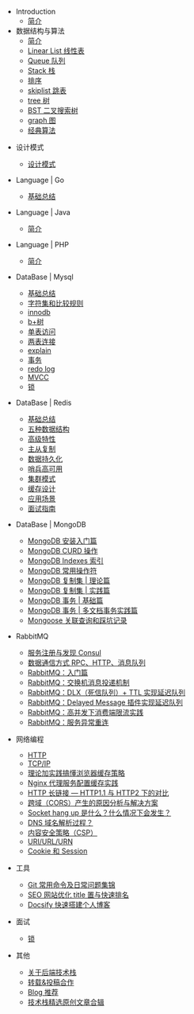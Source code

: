 * Introduction
    * [简介](README.md)
* 数据结构与算法
    - [简介](algorithm/README.md)
    - [Linear List 线性表](/algorithm/linear-list.md)
    - [Queue 队列](/algorithm/queue.md)
    - [Stack 栈](/algorithm/stack.md)
    - [排序](/algorithm/sort.md)
    - [skiplist 跳表](/algorithm/skiplist.md)
    - [tree 树](/algorithm/tree.md)
    - [BST 二叉搜索树](/algorithm/bst.md)
    - [graph  图](/algorithm/graph.md)
    - [经典算法](/algorithm/summary.md)
- 设计模式 
    - [设计模式](designPatterns/index.md)

- Language | Go
    - [基础总结](go/go.md)
- Language | Java
    - [简介](java/README.md)
- Language | PHP
    - [简介](php/README.md)
    
- DataBase | Mysql
    - [基础总结](database/mysql.md)
    - [字符集和比较规则](database/mysql-charset.md)
    - [innodb](database/mysql-innodb.md)   
    - [b+树](database/mysql-b+.md)  
    - [单表访问](database/mysql-select.md)  
    - [两表连接](database/mysql-join.md)  
    - [explain](database/mysql-explain.md)  
    - [事务](database/mysql-mvcc.md)
    - [redo log](database/mysql-redo.md)
    - [MVCC](database/mysql-mvcc.md)
    - [锁](database/mysql-lock.md)

- DataBase | Redis
    - [基础总结](/database/redis.md)
    - [五种数据结构](/database/redis-typeof-data.md)
    - [高级特性](/database/redis-advanced-feature.md)
    - [主从复制](/database/redis-master-slave.md)
    - [数据持久化](/database/redis-persistence.md)
    - [哨兵高可用](/database/redis-sentinel.md)
    - [集群模式](/database/redis-cluster.md)
    - [缓存设计](/database/redis-cache.md)
    - [应用场景](/database/redis-scene.md)
    - [面试指南](/database/redis-interview.md)
- DataBase | MongoDB
    - [MongoDB 安装入门篇](/database/mongodb.md)
    - [MongoDB CURD 操作](/database/mongodb-curd.md)
    - [MongoDB Indexes 索引](/database/mongodb-indexes.md)
    - [MongoDB 常用操作符](/database/mongodb-operator.md)
    - [MongoDB 复制集 | 理论篇](/database/mongodb-replication.md)
    - [MongoDB 复制集 | 实践篇](/database/mongodb-replication-pratice.md)
    - [MongoDB 事务 | 基础篇](/database/mongodb-transactions.md)
    - [MongoDB 事务 | 多文档事务实践篇](/database/mongodb-transactions-pratice.md)
    - [Mongoose 关联查询和踩坑记录](/database/mongoose-populate.md)

- RabbitMQ
    - [服务注册与发现 Consul](/microservice/consul.md)
    - [数据通信方式 RPC、HTTP、消息队列](/microservice/data-communication.md)
    - [RabbitMQ：入门篇](/microservice/rabbitmq-base.md)
    - [RabbitMQ：交换机消息投递机制](/microservice/rabbitmq-exchange.md)
    - [RabbitMQ：DLX（死信队列）+ TTL 实现延迟队列](/microservice/rabbitmq-schedule.md)
    - [RabbitMQ：Delayed Message 插件实现延迟队列](/microservice/rabbitmq-delayed-message-exchange.md)
    - [RabbitMQ：高并发下消费端限流实践](/microservice/rabbitmq-prefetch.md)
    - [RabbitMQ：服务异常重连](/microservice/rabbitmq-reconnecting.md)
    
* 网络编程
    * [HTTP](networkprogram/http.md)
    * [TCP/IP](networkprogram/tcpip.md)
    * [理论加实践搞懂浏览器缓存策略](https://github.com/qufei1993/http-protocol/blob/master/docs/http-cache.md)
    * [Nginx 代理服务配置缓存实践](https://github.com/qufei1993/http-protocol/blob/master/docs/nginx-cache.md)
    * [HTTP 长链接 — HTTP1.1 与 HTTP2 下的对比](https://github.com/qufei1993/http-protocol/blob/master/docs/http-keepalive.md)
    * [跨域（CORS）产生的原因分析与解决方案](https://github.com/qufei1993/http-protocol/blob/master/docs/cors.md)
    * [Socket hang up 是什么？什么情况下会发生？](https://github.com/qufei1993/http-protocol/blob/master/docs/socket-hang-up.md)
    * [DNS 域名解析过程？](https://github.com/qufei1993/http-protocol/blob/master/docs/dns-process.md)
    * [内容安全策略（CSP）](https://github.com/qufei1993/http-protocol/blob/master/docs/csp.md)
    * [URI/URL/URN](https://github.com/qufei1993/http-protocol/blob/master/docs/uri-url-urn.md)
    * [Cookie 和 Session](https://github.com/qufei1993/http-protocol/blob/master/docs/cooike-and-session.md)


* 工具
    - [Git 常用命令及日常问题集锦](/tools/git.md)
    - [SEO 网站优化 title 置与快速排名](/tools/seo.md)
    - [Docsify 快速搭建个人博客](/tools/docsify.md)
    
* 面试
    - [锁](interview/lock.md)


* 其他
    - [关于后端技术栈](/other/about-us.md)
    - [转载&投稿合作](/other/reprint-contribution-collaboration.md)
    - [Blog 推荐](/other/blog.md)
    - [技术栈精选原创文章合辑](/other/2020-original-compilation.md)